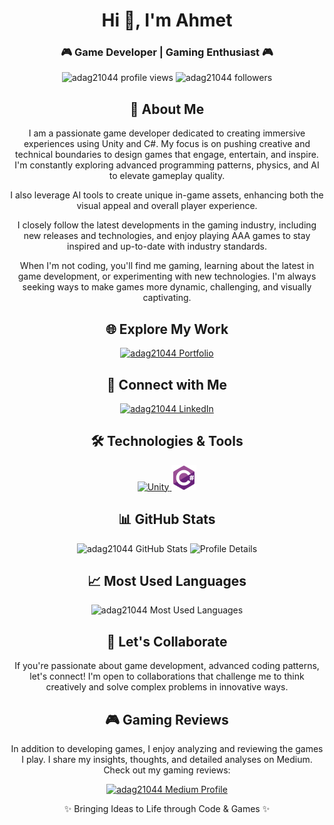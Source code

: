 <h1 align="center">Hi 👋, I'm Ahmet</h1>
<h3 align="center">🎮 Game Developer | Gaming Enthusiast 🎮</h3>

<p align="center">
  <img src="https://komarev.com/ghpvc/?username=adag21044&label=Profile%20views&color=0e75b6&style=flat" alt="adag21044 profile views" />
  <img src="https://img.shields.io/github/followers/adag21044?label=Followers&style=social" alt="adag21044 followers" />
</p>


<h2 align="center">🚀 About Me</h2>
<p align="center">
  I am a passionate game developer dedicated to creating immersive experiences using Unity and C#. My focus is on pushing creative and technical boundaries to design games that engage, entertain, and inspire. I'm constantly exploring advanced programming patterns, physics, and AI to elevate gameplay quality.
</p>
<p align="center">
  I also leverage AI tools to create unique in-game assets, enhancing both the visual appeal and overall player experience.
</p>
<p align="center">
  I closely follow the latest developments in the gaming industry, including new releases and technologies, and enjoy playing AAA games to stay inspired and up-to-date with industry standards.
</p>
<p align="center">
  When I'm not coding, you'll find me gaming, learning about the latest in game development, or experimenting with new technologies. I'm always seeking ways to make games more dynamic, challenging, and visually captivating.
</p>





<h2 align="center">🌐 Explore My Work</h2>
<p align="center">
  <a href="https://adag21044.github.io/Portfolio" target="_blank">
    <img src="https://img.shields.io/badge/Portfolio-%23FF5722.svg?&style=for-the-badge&logo=Google-Chrome&logoColor=white" alt="adag21044 Portfolio" />
  </a>
</p>



<h2 align="center">🔗 Connect with Me</h2>
<p align="center">
  <a href="https://linkedin.com/in/adag21044" target="_blank">
    <img src="https://raw.githubusercontent.com/rahuldkjain/github-profile-readme-generator/master/src/images/icons/Social/linked-in-alt.svg" alt="adag21044 LinkedIn" height="30" width="40" />
  </a>
</p>



<h2 align="center">🛠️ Technologies & Tools</h2>
<p align="center">
  <a href="https://unity.com/" target="_blank" rel="noreferrer">
    <img src="https://www.vectorlogo.zone/logos/unity3d/unity3d-icon.svg" alt="Unity" width="40" height="40"/>
  </a>
  <a href="https://www.w3schools.com/cs/" target="_blank" rel="noreferrer"> 
    <img src="https://raw.githubusercontent.com/devicons/devicon/master/icons/csharp/csharp-original.svg" alt="C#" width="40" height="40"/> 
  </a> 
</p>


<h2 align="center">📊 GitHub Stats</h2>
<p align="center">
  <img src="https://github-readme-stats.vercel.app/api?username=adag21044&show_icons=true&theme=radical" alt="adag21044 GitHub Stats" />
  <img src="https://github-profile-summary-cards.vercel.app/api/cards/profile-details?username=adag21044&theme=radical" alt="Profile Details" />
</p>



<h2 align="center">📈 Most Used Languages</h2>
<p align="center">
  <img src="https://github-readme-stats.vercel.app/api/top-langs/?username=adag21044&layout=compact&theme=radical" alt="adag21044 Most Used Languages" />
</p>



<h2 align="center">💬 Let's Collaborate</h2>
<p align="center">
  If you're passionate about game development, advanced coding patterns, let's connect! I'm open to collaborations that challenge me to think creatively and solve complex problems in innovative ways.
</p>

<h2 align="center">🎮 Gaming Reviews</h2> <p align="center"> In addition to developing games, I enjoy analyzing and reviewing the games I play. I share my insights, thoughts, and detailed analyses on Medium. Check out my gaming reviews: </p> <p align="center"> <a href="https://medium.com/@adag21044" target="_blank"> <img src="https://img.shields.io/badge/Medium-%2312100E.svg?&style=for-the-badge&logo=Medium&logoColor=white" alt="adag21044 Medium Profile" /> </a> </p>



<p align="center">✨ Bringing Ideas to Life through Code & Games ✨</p>
